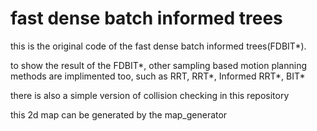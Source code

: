 # fast dense batch informed trees
this is the original code of the fast dense batch informed trees(FDBIT*).<br>

to show the result of the FDBIT*, other sampling based motion planning methods are implimented too, such as RRT, RRT*, Informed RRT*, BIT*<br>

there is also a simple version of collision checking in this repository<br>

this 2d map can be generated by the map_generator<br>
 
